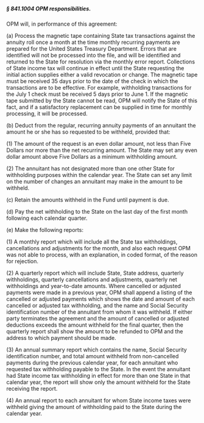 ##### § 841.1004 OPM responsibilities. #####

OPM will, in performance of this agreement:

(a) Process the magnetic tape containing State tax transactions against the annuity roll once a month at the time monthly recurring payments are prepared for the United States Treasury Department. Errors that are identified will not be processed into the file, and will be identified and returned to the State for resolution via the monthly error report. Collections of State income tax will continue in effect until the State requesting the initial action supplies either a valid revocation or change. The magnetic tape must be received 35 days prior to the date of the check in which the transactions are to be effective. For example, withholding transactions for the July 1 check must be received 5 days prior to June 1. If the magnetic tape submitted by the State cannot be read, OPM will notify the State of this fact, and if a satisfactory replacement can be supplied in time for monthly processing, it will be processed.

(b) Deduct from the regular, recurring annuity payments of an annuitant the amount he or she has so requested to be withheld, provided that:

(1) The amount of the request is an even dollar amount, not less than Five Dollars nor more than the net recurring amount. The State may set any even dollar amount above Five Dollars as a minimum withholding amount.

(2) The annuitant has not designated more than one other State for withholding purposes within the calendar year. The State can set any limit on the number of changes an annuitant may make in the amount to be withheld.

(c) Retain the amounts withheld in the Fund until payment is due.

(d) Pay the net withholding to the State on the last day of the first month following each calendar quarter.

(e) Make the following reports:

(1) A monthly report which will include all the State tax withholdings, cancellations and adjustments for the month, and also each request OPM was not able to process, with an explanation, in coded format, of the reason for rejection.

(2) A quarterly report which will include State, State address, quarterly withholdings, quarterly cancellations and adjustments, quarterly net withholdings and year-to-date amounts. Where cancelled or adjusted payments were made in a previous year, OPM shall append a listing of the cancelled or adjusted payments which shows the date and amount of each cancelled or adjusted tax withholding, and the name and Social Security identification number of the annuitant from whom it was withheld. If either party terminates the agreement and the amount of cancelled or adjusted deductions exceeds the amount withheld for the final quarter, then the quarterly report shall show the amount to be refunded to OPM and the address to which payment should be made.

(3) An annual summary report which contains the name, Social Security identification number, and total amount withheld from non-cancelled payments during the previous calendar year, for each annuitant who requested tax withholding payable to the State. In the event the annuitant had State income tax withholding in effect for more than one State in that calendar year, the report will show only the amount withheld for the State receiving the report.

(4) An annual report to each annuitant for whom State income taxes were withheld giving the amount of withholding paid to the State during the calendar year.